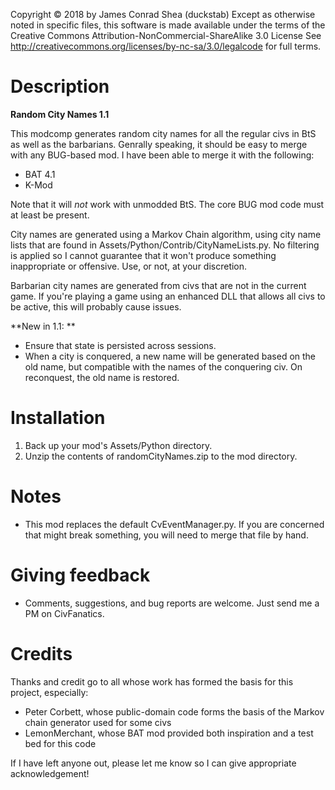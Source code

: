 Copyright &copy; 2018 by James Conrad Shea (duckstab)
Except as otherwise noted in specific files, this software is
made available under the terms of the Creative Commons
Attribution-NonCommercial-ShareAlike 3.0 License 
See
	http://creativecommons.org/licenses/by-nc-sa/3.0/legalcode
for full terms. 

# Description

**Random City Names 1.1**

This modcomp generates random city names for all the regular civs
in BtS as well as the barbarians. Genrally speaking, it should be easy to merge with any BUG-based mod. I have been able to merge it with the following:
* BAT 4.1
* K-Mod

Note that it will *not* work with unmodded BtS. The core BUG mod code must at least be present.
     
City names are generated using a Markov Chain algorithm, using city 
name lists that are found in Assets/Python/Contrib/CityNameLists.py. 
No filtering is applied so I cannot guarantee that it won't produce
something inappropriate or offensive. Use, or not, at your discretion.

Barbarian city names are generated from civs that are not in the current
game. If you're playing a game using an enhanced DLL that allows all 
civs to be active, this will probably cause issues.

**New in 1.1: **

* Ensure that state is persisted across sessions.
* When a city is conquered, a new name will be generated based on the old name, but compatible with the names of the conquering civ. On reconquest, the old name is restored.

# Installation

1) Back up your mod's Assets/Python directory.
2) Unzip the contents of randomCityNames.zip to the mod
   directory. 

# Notes 

* This mod replaces the default CvEventManager.py. If you are concerned 
that might break something, you will need to merge that file by hand.

# Giving feedback

* Comments, suggestions, and bug reports are welcome. Just send
  me a PM on CivFanatics. 

# Credits

Thanks and credit go to all whose work has formed the basis for
this project, especially:
  * Peter Corbett, whose public-domain code forms the basis of
    the Markov chain generator used for some civs
  * LemonMerchant, whose BAT mod provided both inspiration and a
    test bed for this code

If I have left anyone out, please let me know so I can give
appropriate acknowledgement!



